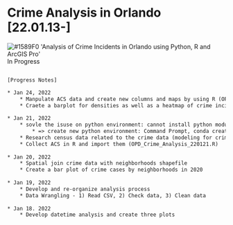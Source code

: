 # Crime Analysis in Orlando [22.01.13-]
![#1589F0](https://via.placeholder.com/15/1589F0/000000?text=+) 'Analysis of Crime Incidents in Orlando using Python, R and ArcGIS Pro'
<br />In Progress

```diff

[Progress Notes]

* Jan 24, 2022
    * Manpulate ACS data and create new columns and maps by using R (OPD_Crime_Analysis_220124.R)
    * Craete a barplot for densities as well as a heatmap of crime incidents by day of week and hour of day
    
* Jan 21, 2022
    * sovle the isuse on python environment: cannot install python module with pip install, conda install
        * => create new python environment: Command Prompt, conda create -k --clone arcgispro-py3 --name arcgispro-py3-clone
    * Research census data related to the crime data (modeling for crime)
    * Collect ACS in R and import them (OPD_Crime_Analysis_220121.R)
    
* Jan 20, 2022
    * Spatial join crime data with neighborhoods shapefile
    * Create a bar plot of crime cases by neighborhoods in 2020
    
* Jan 19, 2022
    * Develop and re-organize analysis process
    * Data Wrangling - 1) Read CSV, 2) Check data, 3) Clean data
    
* Jan 18. 2022
    * Develop datetime analysis and create three plots

```
